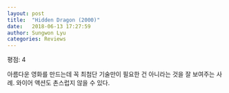 ```yaml
---
layout: post
title:  "Hidden Dragon (2000)"
date:   2018-06-13 17:27:59
author: Sungwon Lyu
categories: Reviews
---
```


평점: 4

아름다운 영화를 만드는데 꼭 최첨단 기술만이 필요한 건 아니라는 것을 잘 보여주는 사례. 와이어 액션도 촌스럽지 않을 수 있다.